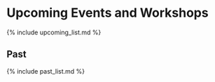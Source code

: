 # Upcoming Events and Workshops

{% include upcoming_list.md %}

## Past

{% include past_list.md %}
